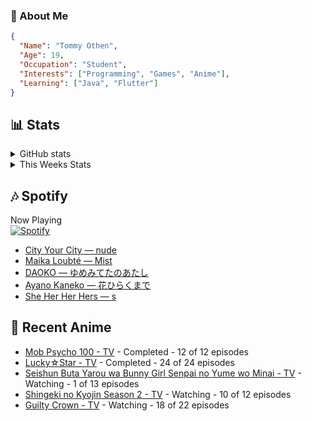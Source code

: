 ### 👋 About Me
```json
{
  "Name": "Tommy Othen",
  "Age": 19,
  "Occupation": "Student",
  "Interests": ["Programming", "Games", "Anime"],
  "Learning": ["Java", "Flutter"]
}
```

## 📊 Stats
<details>
  <summary>GitHub stats</summary>
  <a href="https://github.com/anuraghazra/github-readme-stats">
    <img src="https://github-readme-stats.vercel.app/api?username=DaSushiAsian&show_icons=true&count_private=true&hide=prs,issues">
  </a>
</details>

<details>
  <summary>This Weeks Stats</summary>
  <a href="https://github.com/anuraghazra/github-readme-stats">
    <img src="https://github-readme-stats.vercel.app/api/wakatime?username=DaSushiAsian&cache_seconds=1800&custom_title=Top Languages">
  </a>
</details>

## 🎶 Spotify
Now Playing\
[![Spotify](https://novatorem-dasushiasian.vercel.app/api/spotify)](https://open.spotify.com/user/g90805640970)
<!-- LASTFM:START -->
* [City Your City — nude](https://www.last.fm/music/City+Your+City/_/nude)
* [Maika Loubté — Mist](https://www.last.fm/music/Maika+Loubt%C3%A9/_/Mist)
* [DAOKO — ゆめみてたのあたし](https://www.last.fm/music/DAOKO/_/%E3%82%86%E3%82%81%E3%81%BF%E3%81%A6%E3%81%9F%E3%81%AE%E3%81%82%E3%81%9F%E3%81%97)
* [Ayano Kaneko — 花ひらくまで](https://www.last.fm/music/Ayano+Kaneko/_/%E8%8A%B1%E3%81%B2%E3%82%89%E3%81%8F%E3%81%BE%E3%81%A7)
* [She Her Her Hers — s](https://www.last.fm/music/She+Her+Her+Hers/_/s)<!-- LASTFM:END -->

## 🗻 Recent Anime
<!-- ANIME-LIST:START -->
* [Mob Psycho 100 - TV](https://myanimelist.net/anime/32182/Mob_Psycho_100) - Completed - 12 of 12 episodes
* [Lucky☆Star - TV](https://myanimelist.net/anime/1887/Lucky☆Star) - Completed - 24 of 24 episodes
* [Seishun Buta Yarou wa Bunny Girl Senpai no Yume wo Minai - TV](https://myanimelist.net/anime/37450/Seishun_Buta_Yarou_wa_Bunny_Girl_Senpai_no_Yume_wo_Minai) - Watching - 1 of 13 episodes
* [Shingeki no Kyojin Season 2 - TV](https://myanimelist.net/anime/25777/Shingeki_no_Kyojin_Season_2) - Watching - 10 of 12 episodes
* [Guilty Crown - TV](https://myanimelist.net/anime/10793/Guilty_Crown) - Watching - 18 of 22 episodes<!-- ANIME-LIST:END -->
